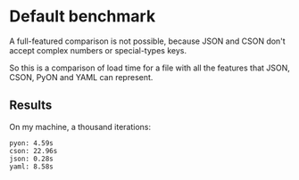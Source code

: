 # Default benchmark

A full-featured comparison is not possible, because JSON and CSON don't accept complex numbers or special-types keys.

So this is a comparison of load time for a file with all the features that JSON, CSON, PyON and YAML can represent.

## Results

On my machine, a thousand iterations:

```
pyon: 4.59s
cson: 22.96s
json: 0.28s
yaml: 8.58s
```